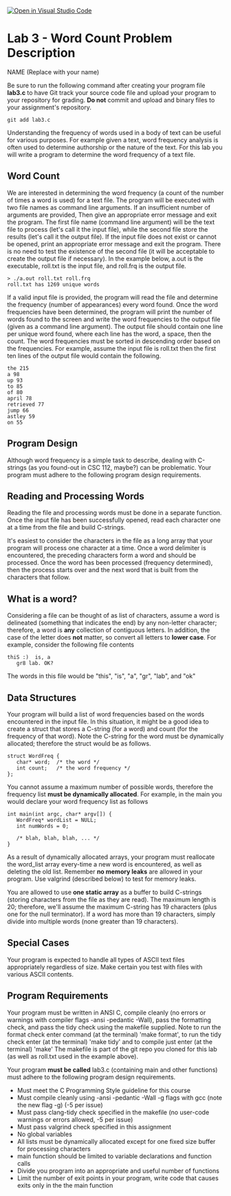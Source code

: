 [![Open in Visual Studio Code](https://classroom.github.com/assets/open-in-vscode-c66648af7eb3fe8bc4f294546bfd86ef473780cde1dea487d3c4ff354943c9ae.svg)](https://classroom.github.com/online_ide?assignment_repo_id=10135216&assignment_repo_type=AssignmentRepo)
# Lab 3 - Word Count Problem Description

NAME (Replace with your name)

Be sure to run the following command after creating your program file **lab3.c** to have Git track your source code file and upload your program to your repository for grading. **Do not** commit and upload and binary files to your assignment's repository.

```
git add lab3.c
```

Understanding the frequency of words used in a body of text can be useful for various purposes. For example given a text, word frequency analysis is often used to determine authorship or the nature of the text. For this lab you will write a program to determine the word frequency of a text file.

## Word Count

We are interested in determining the word frequency (a count of the number of times a word is used) for a text file. The program will be executed with two file names as command line arguments. If an insufficient number of arguments are provided, Then give an appropriate error message and exit the program. The first file name (command line argument) will be the text file to process (let's call it the input file), while the second file store the results (let's call it the output file). If the input file does not exist or cannot be opened, print an appropriate error message and exit the program. There is no need to test the existence of the second file (it will be acceptable to create the output file if necessary). In the example below, a.out is the executable, roll.txt is the input file, and roll.frq is the output file.

```
> ./a.out roll.txt roll.frq 
roll.txt has 1269 unique words
```

If a valid input file is provided, the program will read the file and determine the frequency (number of appearances) every word found. Once the word frequencies have been determined, the program will print the number of words found to the screen and write the word frequencies to the output file (given as a command line argument). The output file should contain one line per unique word found, where each line has the word, a space, then the count. The word frequencies must be sorted in descending order based on the frequencies. For example, assume the input file is roll.txt then the first ten lines of the output file would contain the following.

```
the 215
a 98
up 93
to 85
of 80
april 78
retrieved 77
jump 66
astley 59
on 55     
```

## Program Design

Although word frequency is a simple task to describe, dealing with C-strings (as you found-out in CSC 112, maybe?) can be problematic. Your program must adhere to the following program design requirements.

## Reading and Processing Words

Reading the file and processing words must be done in a separate function. Once the input file has been successfully opened, read each character one at a time from the file and build C-strings.

It's easiest to consider the characters in the file as a long array that your program will process one character at a time. Once a word delimiter is encountered, the preceding characters form a word and should be processed. Once the word has been processed (frequency determined), then the process starts over and the next word that is built from the characters that follow.

## What is a word?

Considering a file can be thought of as list of characters, assume a word is delineated (something that indicates the end) by any non-letter character; therefore, a word is **any** collection of contiguous letters. In addition, the case of the letter does **not** matter, so convert all letters to **lower case**. For example, consider the following file contents

```
thiS :)  is, a 
   gr8 lab. OK?
```

The words in this file would be "this", "is", "a", "gr", "lab", and "ok"

## Data Structures

Your program will build a list of word frequencies based on the words encountered in the input file. In this situation, it might be a good idea to create a struct that stores a C-string (for a word) and count (for the frequency of that word). Note the C-string for the word must be dynamically allocated; therefore the struct would be as follows.

```
struct WordFreq {
   char* word;  /* the word */
   int count;   /* the word frequency */
}; 
```

You cannot assume a maximum number of possible words, therefore the frequency list **must be dynamically allocated**. For example, in the main you would declare your word frequency list as follows

```
int main(int argc, char* argv[]) {
   WordFreq* wordList = NULL;
   int numWords = 0;

   /* blah, blah, blah, ... */
}
```

As a result of dynamically allocated arrays, your program must reallocate the word_list array every-time a new word is encountered, as well as deleting the old list. Remember **no memory leaks** are allowed in your program. Use valgrind (described below) to test for memory leaks.

You are allowed to use **one static array** as a buffer to build C-strings (storing characters from the file as they are read). The maximum length is 20; therefore, we'll assume the maximum C-string has 19 characters (plus one for the null terminator). If a word has more than 19 characters, simply divide into multiple words (none greater than 19 characters).

## Special Cases

Your program is expected to handle all types of ASCII text files appropriately regardless of size. Make certain you test with files with various ASCII contents.

## Program Requirements

Your program must be written in ANSI C, compile cleanly (no errors or warnings with compiler flags -ansi -pedantic -Wall), pass the formatting check, and pass the tidy check using the makefile supplied. Note to run the format check enter command (at the terminal) 'make format', to run the tidy check enter (at the terminal) 'make tidy' and to compile just enter (at the terminal) 'make' The makefile is part of the git repo you cloned for this lab (as well as roll.txt used in the example above).

Your program **must be called** lab3.c (containing main and other functions) must adhere to the following program design requirements.

- Must meet the C Programming Style guideline for this course
- Must compile cleanly using -ansi -pedantic -Wall -g flags with gcc (note the new flag -g) (-5 per issue)
- Must pass clang-tidy check specified in the makefile (no user-code warnings or errors allowed, -5 per issue)
- Must pass valgrind check specified in this assignment
- No global variables
- All lists must be dynamically allocated except for one fixed size buffer for processing characters
- main function should be limited to variable declarations and function calls
- Divide you program into an appropriate and useful number of functions
- Limit the number of exit points in your program, write code that causes exits only in the the main function

